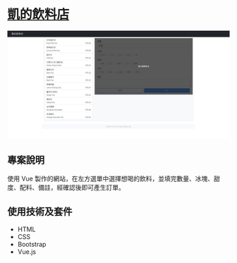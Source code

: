 # [凱的飲料店](https://iceyurk.github.io/tea-shop/)
![image]( https://github.com/iceyurk/tea-shop/blob/main/img/screenshot_1.jpg)  

## 專案說明
使用 Vue 製作的網站，在左方選單中選擇想喝的飲料，並填完數量、冰塊、甜度、配料、備註，經確認後即可產生訂單。


## 使用技術及套件
*  HTML
*  CSS
*  Bootstrap
*  Vue.js






